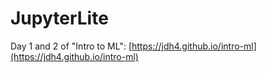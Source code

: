 # JupyterLite

Day 1 and 2 of "Intro to ML": [https://jdh4.github.io/intro-ml](https://jdh4.github.io/intro-ml)
